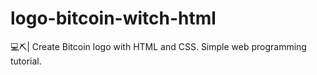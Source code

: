 # logo-bitcoin-witch-html
💻⛏️|  Create Bitcoin logo with HTML and CSS. Simple web programming tutorial.
